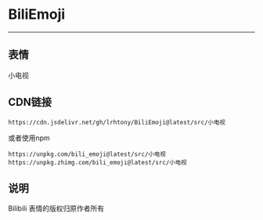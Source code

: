 # BiliEmoji
---
## 表情
小电视
## CDN链接
```
https://cdn.jsdelivr.net/gh/lrhtony/BiliEmoji@latest/src/小电视
```
或者使用npm
```
https://unpkg.com/bili_emoji@latest/src/小电视
https://unpkg.zhimg.com/bili_emoji@latest/src/小电视
```
## 说明
Bilibili 表情的版权归原作者所有
